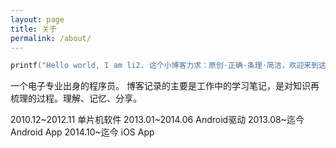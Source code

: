 ```yaml
---
layout: page
title: 关于
permalink: /about/
---
```


```c
printf("Hello world, I am li2. 这个小博客力求：原创·正确·条理·简洁，欢迎来到这里:P\n");
```

一个电子专业出身的程序员。
博客记录的主要是工作中的学习笔记，是对知识再梳理的过程。理解、记忆、分享。

2010.12~2012.11 单片机软件
2013.01~2014.06 Android驱动
2013.08~迄今    Android App
2014.10~迄今    iOS App
